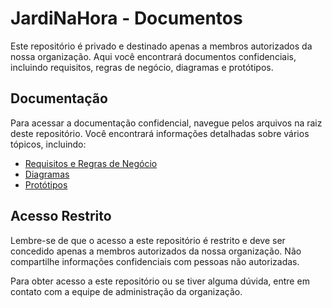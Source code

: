 # JardiNaHora - Documentos

Este repositório é privado e destinado apenas a membros autorizados da nossa organização. Aqui você encontrará documentos confidenciais, incluindo requisitos, regras de negócio, diagramas e protótipos.

## Documentação

Para acessar a documentação confidencial, navegue pelos arquivos na raiz deste repositório. Você encontrará informações detalhadas sobre vários tópicos, incluindo:

- [Requisitos e Regras de Negócio](pages/REQUISITOS-REGRAS.md)
- [Diagramas](pages/DIAGRAMAS.md)
- [Protótipos](pages/PROTOTIPOS.md)

## Acesso Restrito

Lembre-se de que o acesso a este repositório é restrito e deve ser concedido apenas a membros autorizados da nossa organização. Não compartilhe informações confidenciais com pessoas não autorizadas.

Para obter acesso a este repositório ou se tiver alguma dúvida, entre em contato com a equipe de administração da organização.
